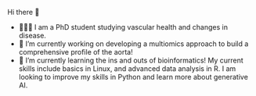 Hi there 👋

- 👩🏻‍🎓 I am a PhD student studying vascular health and changes in disease.
- 🔭 I’m currently working on developing a multiomics approach to build a comprehensive profile of the aorta!
- 🌱 I’m currently learning the ins and outs of bioinformatics! My current skills include basics in Linux, and advanced data analysis in R. I am looking to improve my skills in Python and learn more about generative AI.
